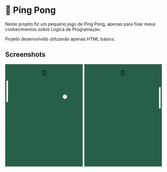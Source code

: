 
# :ping_pong: Ping Pong

Neste projeto fiz um pequeno jogo de Ping Pong, apenas para fixar meus conhecimentos sobre Lógica de Programação.

Projeto desenvolvido utilizando apenas HTML básico.



## Screenshots

![App Screenshot](https://github.com/CarlosAliSchutz/PingPong/blob/main/pingpong.png)
